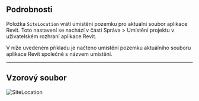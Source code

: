 ## Podrobnosti
Položka `SiteLocation` vrátí umístění pozemku pro aktuální soubor aplikace Revit. Toto nastavení se nachází v části Správa > Umístění projektu v uživatelském rozhraní aplikace Revit.

V níže uvedeném příkladu je načteno umístění pozemku aktuálního souboru aplikace Revit společně s názvem umístění.
___
## Vzorový soubor

![SiteLocation](./DSRevitNodesUI.SiteLocation_img.jpg)
